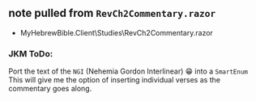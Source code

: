 ﻿
## note pulled from `RevCh2Commentary.razor`
- MyHebrewBible.Client\Studies\RevCh2Commentary.razor

### JKM ToDo: 
Port the text of the <code>NGI</code> (Nehemia Gordon Interlinear) 😁 into a <code>SmartEnum</code>
	This will give me the option of inserting individual verses as the commentary goes along.


